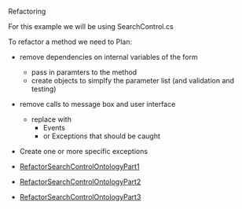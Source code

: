 Refactoring 

For this example we will be using SearchControl.cs

To refactor a method we need to Plan:
* remove dependencies on internal variables of the form
	* pass in paramters to the method 
	* create objects to simplfy the parameter list (and validation and testing)
* remove calls to message box and user interface
	* replace with 
		* Events
		* or Exceptions that should be caught
* Create one or more specific exceptions

* [RefactorSearchControlOntologyPart1](RefactorSearchControlOntologyPart1)
* [RefactorSearchControlOntologyPart2](RefactorSearchControlOntologyPart2)
* [RefactorSearchControlOntologyPart3](RefactorSearchControlOntologyPart3)